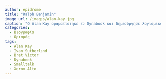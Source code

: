 ```yaml
---
author: epidrome
title: "Ralph Benjamin"
image_url: /images/alan-kay.jpg
caption: "O Alan Kay οραματίστηκε το Dynabook και δημιούργησε λογισμικό που διευκολύνει τα παιδιά να μάθουν να σκέφτονται μαζί με τους υπολογιστές"
categories:
  - Βιογραφία 
  - Ορισμός 
tags:
  - Alan Kay
  - Ivan Sutherland
  - Bret Victor
  - Dynabook
  - Smalltalk
  - Xerox Alto
---
```

